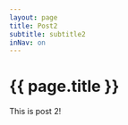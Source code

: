 ```yaml
---
layout: page
title: Post2
subtitle: subtitle2
inNav: on
---
```


# {{ page.title }}

This is post 2!
